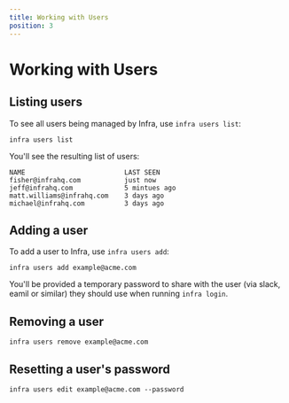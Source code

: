 ```yaml
---
title: Working with Users
position: 3
---
```


# Working with Users

## Listing users

To see all users being managed by Infra, use `infra users list`:

```
infra users list
```

You'll see the resulting list of users:

```
NAME                         LAST SEEN
fisher@infrahq.com           just now
jeff@infrahq.com             5 mintues ago
matt.williams@infrahq.com    3 days ago
michael@infrahq.com          3 days ago
```

## Adding a user

To add a user to Infra, use `infra users add`:

```
infra users add example@acme.com
```

You'll be provided a temporary password to share with the user (via slack, eamil or similar) they should use when running `infra login`.

## Removing a user

```
infra users remove example@acme.com
```

## Resetting a user's password

```
infra users edit example@acme.com --password
```
